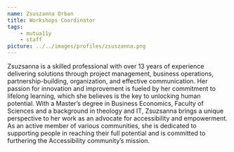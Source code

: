 ```yaml
---
name: Zsuszanna Orban
title: Workshops Coordinator
tags:
    - mutua11y
    - staff
picture: ../../images/profiles/zsuszanna.png
---
```

Zsuzsanna is a skilled professional with over 13 years of experience delivering solutions through project management, business operations, partnership-building, organization, and effective communication. Her passion for innovation and improvement is fueled by her commitment to lifelong learning, which she believes is the key to unlocking human potential. With a Master’s degree in Business Economics, Faculty of Sciences and a background in theology and IT, Zsuzsanna brings a unique perspective to her work as an advocate for accessibility and empowerment. As an active member of various communities, she is dedicated to supporting people in reaching their full potential and is committed to furthering the Accessibility community’s mission.